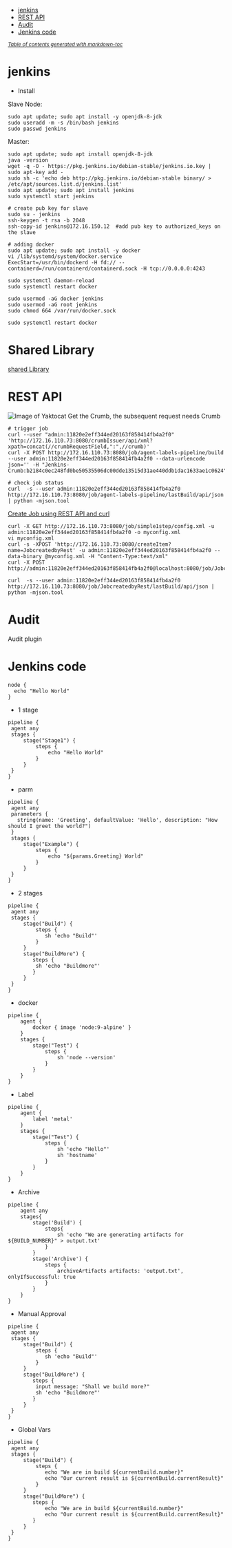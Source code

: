 - [jenkins](#jenkins)
- [REST API](#rest-api)
- [Audit](#audit)
- [Jenkins code](#jenkins-code)



<small><i><a href='http://ecotrust-canada.github.io/markdown-toc/'>Table of contents generated with markdown-toc</a></i></small>

# jenkins
- Install

Slave Node:
```console
sudo apt update; sudo apt install -y openjdk-8-jdk
sudo useradd -m -s /bin/bash jenkins
sudo passwd jenkins
```

Master:
```console
sudo apt update; sudo apt install openjdk-8-jdk
java -version
wget -q -O - https://pkg.jenkins.io/debian-stable/jenkins.io.key | sudo apt-key add -
sudo sh -c 'echo deb http://pkg.jenkins.io/debian-stable binary/ > /etc/apt/sources.list.d/jenkins.list'
sudo apt update; sudo apt install jenkins
sudo systemctl start jenkins

# create pub key for slave
sudo su - jenkins
ssh-keygen -t rsa -b 2048
ssh-copy-id jenkins@172.16.150.12  #add pub key to authorized_keys on the slave

# adding docker 
sudo apt update; sudo apt install -y docker
vi /lib/systemd/system/docker.service
ExecStart=/usr/bin/dockerd -H fd:// --containerd=/run/containerd/containerd.sock -H tcp://0.0.0.0:4243

sudo systemctl daemon-reload
sudo systemctl restart docker

sudo usermod -aG docker jenkins
sudo usermod -aG root jenkins
sudo chmod 664 /var/run/docker.sock

sudo systemctl restart docker
```
# Shared Library
[shared Library](https://github.com/jhong40/evenOdd)
# REST API
![Image of Yaktocat](./admintoken.png)
Get the Crumb, the subsequent request needs Crumb
```console
# trigger job
curl --user "admin:11820e2eff344ed20163f858414fb4a2f0" 'http://172.16.110.73:8080/crumbIssuer/api/xml?xpath=concat(//crumbRequestField,":",//crumb)' 
curl -X POST http://172.16.110.73:8080/job/agent-labels-pipeline/build --user admin:11820e2eff344ed20163f858414fb4a2f0 --data-urlencode json='' -H "Jenkins-Crumb:b2184c0ec248fd0be50535506dc00dde13515d31ae440ddb1dac1633ae1c0624"

# check job status
curl  -s --user admin:11820e2eff344ed20163f858414fb4a2f0 http://172.16.110.73:8080/job/agent-labels-pipeline/lastBuild/api/json | python -mjson.tool
```

[Create Job using REST API and curl](https://support.cloudbees.com/hc/en-us/articles/220857567-How-to-create-a-job-using-the-REST-API-and-cURL-)
```
curl -X GET http://172.16.110.73:8080/job/simple1step/config.xml -u admin:11820e2eff344ed20163f858414fb4a2f0 -o myconfig.xml
vi myconfig.xml
curl -s -XPOST 'http://172.16.110.73:8080/createItem?name=JobcreatedbyRest' -u admin:11820e2eff344ed20163f858414fb4a2f0 --data-binary @myconfig.xml -H "Content-Type:text/xml"
curl -X POST http://admin:11820e2eff344ed20163f858414fb4a2f0@localhost:8080/job/JobcreatedbyRest/build

curl  -s --user admin:11820e2eff344ed20163f858414fb4a2f0 http://172.16.110.73:8080/job/JobcreatedbyRest/lastBuild/api/json | python -mjson.tool
```

# Audit
Audit plugin

# Jenkins code
```console
node {
  echo "Hello World"
}
```
- 1 stage
```console
pipeline {
 agent any
 stages {
     stage("Stage1") {
         steps {
             echo "Hello World"
         }
     }
 }
}

```
- parm
```console
pipeline {
 agent any
 parameters {
   string(name: 'Greeting', defaultValue: 'Hello', description: "How should I greet the world?")
 }
 stages {
     stage("Example") {
         steps {
             echo "${params.Greeting} World"
         }
     }
 }
}

```
- 2 stages
```console
pipeline {
 agent any
 stages {
     stage("Build") {
         steps {
            sh 'echo "Build"'
         }
     }
     stage("BuildMore") {
        steps {
         sh 'echo "Buildmore"'
        }
     }
 }
}
```
- docker
```console
pipeline {
    agent {
        docker { image 'node:9-alpine' }
    }
    stages {
        stage("Test") {
            steps {
                sh 'node --version'
            }
        }
    }
}
```
- Label
```console
pipeline {
    agent {
        label 'metal'
    }
    stages {
        stage("Test") {
            steps {
                sh 'echo "Hello"'
                sh 'hostname'
            }
        }
    }
}
```
- Archive
```
pipeline {
    agent any
    stages{
        stage('Build') {
            steps{
                sh 'echo "We are generating artifacts for ${BUILD_NUMBER}" > output.txt'
            }
        }
        stage('Archive') {
            steps {
                archiveArtifacts artifacts: 'output.txt', onlyIfSuccessful: true
            }
        }
    }
}
```
- Manual Approval
```
pipeline {
 agent any
 stages {
     stage("Build") {
         steps {
            sh 'echo "Build"'
         }
     }
     stage("BuildMore") {
        steps {
         input message: "Shall we build more?"
         sh 'echo "Buildmore"'
        }
     }
 }
}
```
- Global Vars
```
pipeline {
 agent any
 stages {
     stage("Build") {
         steps {
            echo "We are in build ${currentBuild.number}"
            echo "Our current result is ${currentBuild.currentResult}"
         }
     }
     stage("BuildMore") {
        steps {
            echo "We are in build ${currentBuild.number}"
            echo "Our current result is ${currentBuild.currentResult}"
        }
     }
 }
}
```
